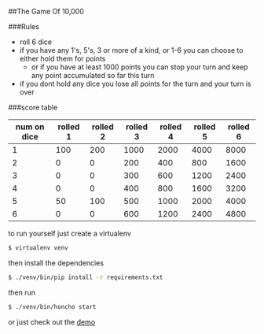 ##The Game Of 10,000


###Rules
* roll 6 dice
* if you have any 1's, 5's, 3 or more of a kind, or 1-6 you can choose to either hold them for points 
  - or if you have at least 1000 points you can stop your turn and keep any point accumulated so far this turn
* if you dont hold any dice you lose all points for the turn and your turn is over

###score table

|  num on dice  | rolled 1  | rolled 2  | rolled 3  | rolled 4  | rolled 5  |  rolled 6  |
| ------------- | ------------- | ------------- | ------------- | ------------- | ------------- | ------------- |
| 1 | 100  | 200  | 1000  | 2000  | 4000  | 8000  |
| 2  | 0  | 0  | 200  | 400  | 800  | 1600  |
| 3  | 0  | 0  | 300  | 600  | 1200  | 2400  |
| 4  | 0  | 0  | 400  | 800  | 1600  | 3200  |
| 5  | 50  | 100  | 500  | 1000  | 2000  | 4000  |
| 6  | 0  | 0  | 600  | 1200  | 2400  | 4800  |




to run yourself just create a virtualenv
```bash
$ virtualenv venv
```
then install the dependencies
```bash
$ ./venv/bin/pip install -r requirements.txt
```
then run 
```bash
$ ./venv/bin/honcho start
```
or just check out the [demo](http://angular-dice.herokuapp.com/play)




